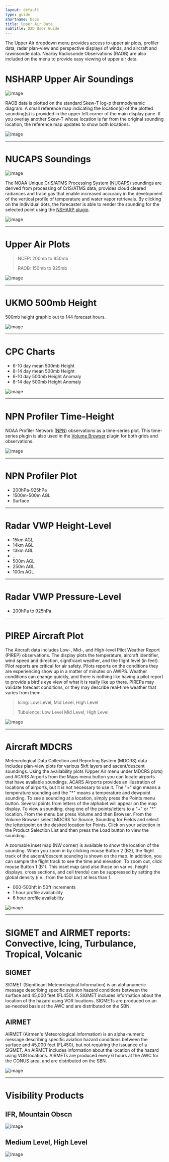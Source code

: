 ```yaml
---
layout: default
type: guide
shortname: Docs
title: Upper Air Data
subtitle: D2D User Guide
---
```


The Upper Air dropdown menu provides access to upper air plots, profiler data, radar plan-view and perspective displays of winds, and aircraft and rawinsonde data. Nearby Radiosonde Observations (RAOB) are also included on the menu to provide easy viewing of upper air data.




# NSHARP Upper Air Soundings 

![image](../images/nsharp_button.png)


RAOB data is plotted on the standard Skew-T log-p thermodynamic diagram. A small reference map indicating the location(s) of the plotted sounding(s) is provided in the upper left corner of the main display pane. If you overlay another Skew-T whose location is far from the original sounding location, the reference map updates to show both locations.

![image](../images/nsharp.png)

---

# NUCAPS Soundings

![image](../images/nucaps_menu.png)

The NOAA Unique CrIS/ATMS Processing System ([NUCAPS](http://www.ospo.noaa.gov/Products/atmosphere/soundings/nucaps/)) soundings are derived from processing of CrIS/ATMS data, provides cloud cleared radiances and trace gas that enable increased accuracy in the development of the vertical profile of temperature and water vapor retrievals. By clicking on the individual dots, the forecaster is able to render the sounding for the selected point using the [NSHARP plugin]().

![image](../images/nucaps.png)

---

# Upper Air Plots

> NCEP: 200mb to 850mb
>
> RAOB: 150mb to 925mb

![image](../images/H4EJfAY.png)

---

# UKMO 500mb Height

500mb height graphic out to 144 forecast hours.

![image](../images/xOnh51R.png)

---

# CPC Charts

* 6-10 day mean 500mb Height
* 8-14 day mean 500mb Height
* 6-10 day 500mb Height Anomaly
* 8-14 day 500mb Height Anomaly

![image](../images/cpccharts.png)

---

# NPN Profiler Time-Height

NOAA Profiler Network ([NPN](http://www.profiler.noaa.gov/home/)) observations as a time-series plot.  This time-series plugin is also used in the [Volume Browser]() plugin for both grids and observations.

![image](../images/nRHf9d6.png)

---

# NPN Profiler Plot

* 200hPa-925hPa
* 1500m-500m AGL
* Surface


---

# Radar VWP Height-Level

* 15km AGL
* 14km AGL
* 13km AGL
* ...
* 500m AGL
* 250m AGL
* 100m AGL

---

# Radar VWP Pressure-Level

* 200hPa to 925hPa

---

# PIREP Aircraft Plot

The Aircraft data includes Low-, Mid-, and High-level Pilot Weather Report (PIREP) observations. The display plots the temperature, aircraft identifier, wind speed and direction, significant weather, and the flight level (in feet). Pilot reports are critical for air safety. Pilots reports on the conditions they are experiencing show up in a matter of minutes on AWIPS. Weather conditions can change quickly, and there is nothing like having a pilot report to provide a bird's eye view of what it is really like up there. PIREPs may validate forecast conditions, or they may describe real-time weather that varies from them.


> Icing: Low Level, Mid Level, High Level
>
> Tubulence: Low Level Mid Level, High Level

![image](../images/82OmP1O.png)

---

# Aircraft MDCRS

Meteorological Data Collection and Reporting System (MDCRS) data includes plan-view plots for various 5kft layers and ascent/descent soundings. Using the availability plots (Upper Air menu under MDCRS plots) and ACARS Airports from the Maps menu button you can locate airports that have available soundings. ACARS Airports provides an illustration of locations of airports, but it is not necessary to use it. The "+" sign means a temperature sounding and the "\*" means a temperature and dewpoint sounding. To see a sounding at a location, simply press the Points menu button. Several points from letters of the alphabet will appear on the map display. To view a sounding, drag one of the points/letters to a "+" or "\*" location. From the menu bar press Volume and then Browser. From the Volume Browser select MDCRS for Source, Sounding for Fields and select the letter/point on the desired location for Points. Click on your selection in the Product Selection List and then press the Load button to view the sounding.

A zoomable inset map (NW corner) is available to show the location of the sounding. When you zoom in by clicking mouse Button 2 (B2), the flight track of the ascent/descent sounding is shown on the map. In addition, you can sample the flight track to see the time and elevation. To zoom out, click mouse Button 1 (B1). This inset map (and also those on var vs. height displays, cross sections, and cell trends) can be suppressed by setting the global density (i.e., from the tool bar) at less than 1.

* 000-500hft in 50ft increments
* 1 hour profile availability
* 6 hour profile availability

![image](../images/LH0ojSV.png)

---

# SIGMET and AIRMET reports: Convective, Icing, Turbulance,  Tropical, Volcanic

## SIGMET

SIGMET (Significant Meteorological Information) is an alphanumeric message describing specific aviation hazard conditions between the surface and 45,000 feet (FL450). A SIGMET includes information about the location of the hazard using VOR locations. SIGMETs are produced on an as-needed basis at the AWC and are distributed on the SBN.

## AIRMET

AIRMET (Airmen's Meteorological Information) is an alpha-numeric message describing specific aviation hazard conditions between the surface and 45,000 feet (FL450), but not requiring the issuance of a SIGMET. An AIRMET includes information about the location of the hazard using VOR locations. AIRMETs are produced every 6 hours at the AWC for the CONUS area, and are distributed on the SBN.

![image](../images/dAKNWYk.png)

---

# Visibility Products

## IFR, Mountain Obscn

![image](../images/wI0Jaxs.png)


## Medium Level, High Level

![image](../images/OFRpsZU.png)
